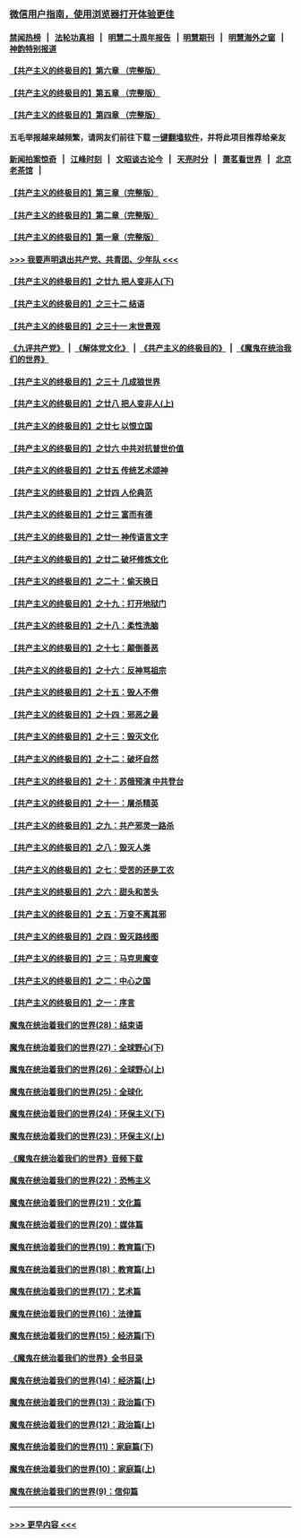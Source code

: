 ### [微信用户指南，使用浏览器打开体验更佳](https://github.com/gfw-breaker/banned-news1/blob/master/indexes/wechat-guide.md?t=0)
#### [禁闻热榜](热点新闻.md?t=0)  &nbsp;&nbsp;|&nbsp;&nbsp; [法轮功真相](https://github.com/gfw-breaker/truth/blob/master/README.md?t=0) &nbsp;&nbsp;|&nbsp;&nbsp; [明慧二十周年报告](https://github.com/gfw-breaker/mh-reports/blob/master/README.md?t=0) &nbsp;&nbsp;|&nbsp;&nbsp;[明慧期刊](https://github.com/gfw-breaker/mh-qikan) &nbsp;&nbsp;|&nbsp;&nbsp; [明慧海外之窗](https://github.com/gfw-breaker/mh-news/blob/master/README.md?t=0) &nbsp;&nbsp;|&nbsp;&nbsp; [神韵特别报道](https://github.com/gfw-breaker/mh-news/blob/master/shenyun.md?t=0)
#### [【共产主义的终极目的】第六章 （完整版）](../pages/nsc422/n11428913.md?t=02060044) 
#### [【共产主义的终极目的】第五章 （完整版）](../pages/nsc422/n11428912.md?t=02060044) 
#### [【共产主义的终极目的】第四章 （完整版）](../pages/nsc422/n11428907.md?t=02060044) 
#### 五毛举报越来越频繁，请网友们前往下载 [一键翻墙软件](https://github.com/gfw-breaker/ssr-accounts)，并将此项目推荐给亲友
#### [新闻拍案惊奇](https://github.com/gfw-breaker/banned-news1/blob/master/pages/link4.md) &nbsp;&nbsp;|&nbsp;&nbsp; [江峰时刻](https://github.com/gfw-breaker/banned-news1/blob/master/pages/link4.md) &nbsp;&nbsp;|&nbsp;&nbsp; [文昭谈古论今](https://github.com/gfw-breaker/banned-news1/blob/master/pages/link4.md) &nbsp;&nbsp;|&nbsp;&nbsp; [天亮时分](https://github.com/gfw-breaker/banned-news1/blob/master/pages/link4.md) &nbsp;&nbsp;|&nbsp;&nbsp; [萧茗看世界](https://github.com/gfw-breaker/banned-news1/blob/master/pages/link4.md) &nbsp;&nbsp;|&nbsp;&nbsp; [北京老茶馆](https://github.com/gfw-breaker/banned-news1/blob/master/pages/link4.md) &nbsp;&nbsp;|&nbsp;&nbsp; 
#### [【共产主义的终极目的】第三章（完整版）](../pages/nsc422/n11428848.md?t=02060044) 
#### [【共产主义的终极目的】第二章（完整版）](../pages/nsc422/n11428831.md?t=02060044) 
#### [【共产主义的终极目的】第一章（完整版）](../pages/nsc422/n11417651.md?t=02060044) 
#### [>>> 我要声明退出共产党、共青团、少年队 <<<](https://github.com/begood0513/goodnews/blob/master/quit/letter.md) 
#### [【共产主义的终极目的】之廿九 把人变非人(下)](../pages/nsc422/n11344140.md?t=02060044) 
#### [【共产主义的终极目的】之三十二 结语](../pages/nsc422/n11360535.md?t=02060044) 
#### [【共产主义的终极目的】之三十一 末世景观](../pages/nsc422/n11351129.md?t=02060044) 
#### [《九评共产党》](https://github.com/begood0513/9ping.md/blob/master/README.md) &nbsp;|&nbsp; [《解体党文化》](../../../../jtdwh.md/blob/master/README.md)  &nbsp;|&nbsp; [《共产主义的终极目的》](../../../../gczydzjmd.md/blob/master/README.md) &nbsp;|&nbsp; [《魔鬼在统治我们的世界》](../../../../mgztzwmdsj.md/blob/master/README.md) 
#### [【共产主义的终极目的】之三十 几成狼世界](../pages/nsc422/n11348280.md?t=02060044) 
#### [【共产主义的终极目的】之廿八 把人变非人(上)](../pages/nsc422/n11340492.md?t=02060044) 
#### [【共产主义的终极目的】之廿七 以恨立国](../pages/nsc422/n11336944.md?t=02060044) 
#### [【共产主义的终极目的】之廿六 中共对抗普世价值](../pages/nsc422/n11324785.md?t=02060044) 
#### [【共产主义的终极目的】之廿五 传统艺术颂神](../pages/nsc422/n11296396.md?t=02060044) 
#### [【共产主义的终极目的】之廿四 人伦典范](../pages/nsc422/n11296397.md?t=02060044) 
#### [【共产主义的终极目的】之廿三 富而有德](../pages/nsc422/n11283598.md?t=02060044) 
#### [【共产主义的终极目的】之廿一 神传语言文字](../pages/nsc422/n11263265.md?t=02060044) 
#### [【共产主义的终极目的】之廿二 破坏修炼文化](../pages/nsc422/n11245728.md?t=02060044) 
#### [【共产主义的终极目的】之二十：偷天换日](../pages/nsc422/n11238846.md?t=02060044) 
#### [【共产主义的终极目的】之十九：打开地狱门](../pages/nsc422/n11206376.md?t=02060044) 
#### [【共产主义的终极目的】之十八：柔性洗脑](../pages/nsc422/n11199994.md?t=02060044) 
#### [【共产主义的终极目的】之十七：颠倒善恶](../pages/nsc422/n11179782.md?t=02060044) 
#### [【共产主义的终极目的】之十六：反神骂祖宗](../pages/nsc422/n11166798.md?t=02060044) 
#### [【共产主义的终极目的】之十五：毁人不倦](../pages/nsc422/n11166792.md?t=02060044) 
#### [【共产主义的终极目的】之十四：邪恶之最](../pages/nsc422/n11150249.md?t=02060044) 
#### [【共产主义的终极目的】之十三：毁灭文化](../pages/nsc422/n11135227.md?t=02060044) 
#### [【共产主义的终极目的】之十二：破坏自然](../pages/nsc422/n11135214.md?t=02060044) 
#### [【共产主义的终极目的】之十：苏俄预演 中共登台](../pages/nsc422/n11118424.md?t=02060044) 
#### [【共产主义的终极目的】之十一：屠杀精英](../pages/nsc422/n11118442.md?t=02060044) 
#### [【共产主义的终极目的】之九：共产邪灵一路杀](../pages/nsc422/n11114139.md?t=02060044) 
#### [【共产主义的终极目的】之八：毁灭人类](../pages/nsc422/n11108503.md?t=02060044) 
#### [【共产主义的终极目的】之七：受苦的还是工农](../pages/nsc422/n11101809.md?t=02060044) 
#### [【共产主义的终极目的】之六：甜头和苦头](../pages/nsc422/n11096971.md?t=02060044) 
#### [【共产主义的终极目的】之五：万变不离其邪](../pages/nsc422/n11091285.md?t=02060044) 
#### [【共产主义的终极目的】之四：毁灭路线图](../pages/nsc422/n11086284.md?t=02060044) 
#### [【共产主义的终极目的】之三：马克思魔变](../pages/nsc422/n11061941.md?t=02060044) 
#### [【共产主义的终极目的】之二：中心之国](../pages/nsc422/n11047728.md?t=02060044) 
#### [【共产主义的终极目的】之一：序言](../pages/nsc422/n11086077.md?t=02060044) 
#### [魔鬼在统治着我们的世界(28)：结束语](../pages/nsc422/n10936246.md?t=02060044) 
#### [魔鬼在统治着我们的世界(27)：全球野心(下)](../pages/nsc422/n10928319.md?t=02060044) 
#### [魔鬼在统治着我们的世界(26)：全球野心(上)](../pages/nsc422/n10900318.md?t=02060044) 
#### [魔鬼在统治着我们的世界(25)：全球化](../pages/nsc422/n10788205.md?t=02060044) 
#### [魔鬼在统治着我们的世界(24)：环保主义(下)](../pages/nsc422/n10695307.md?t=02060044) 
#### [魔鬼在统治着我们的世界(23)：环保主义(上)](../pages/nsc422/n10688613.md?t=02060044) 
#### [《魔鬼在统治着我们的世界》音频下载](../pages/nsc422/n10635553.md?t=02060044) 
#### [魔鬼在统治着我们的世界(22)：恐怖主义](../pages/nsc422/n10614727.md?t=02060044) 
#### [魔鬼在统治着我们的世界(21)：文化篇](../pages/nsc422/n10597706.md?t=02060044) 
#### [魔鬼在统治着我们的世界(20)：媒体篇](../pages/nsc422/n10586579.md?t=02060044) 
#### [魔鬼在统治着我们的世界(19)：教育篇(下)](../pages/nsc422/n10564808.md?t=02060044) 
#### [魔鬼在统治着我们的世界(18)：教育篇(上)](../pages/nsc422/n10526970.md?t=02060044) 
#### [魔鬼在统治着我们的世界(17)：艺术篇](../pages/nsc422/n10499093.md?t=02060044) 
#### [魔鬼在统治着我们的世界(16)：法律篇](../pages/nsc422/n10485969.md?t=02060044) 
#### [魔鬼在统治着我们的世界(15)：经济篇(下)](../pages/nsc422/n10469975.md?t=02060044) 
#### [《魔鬼在统治着我们的世界》全书目录](../pages/nsc422/n10464261.md?t=02060044) 
#### [魔鬼在统治着我们的世界(14)：经济篇(上)](../pages/nsc422/n10457370.md?t=02060044) 
#### [魔鬼在统治着我们的世界(13)：政治篇(下)](../pages/nsc422/n10448270.md?t=02060044) 
#### [魔鬼在统治着我们的世界(12)：政治篇(上)](../pages/nsc422/n10444576.md?t=02060044) 
#### [魔鬼在统治着我们的世界(11)：家庭篇(下)](../pages/nsc422/n10440961.md?t=02060044) 
#### [魔鬼在统治着我们的世界(10)：家庭篇(上)](../pages/nsc422/n10435448.md?t=02060044) 
#### [魔鬼在统治着我们的世界(9)：信仰篇](../pages/nsc422/n10432159.md?t=02060044) 

----
#### [ >>> 更早内容 <<< ](../indexes/nsc422-earlier.md)
